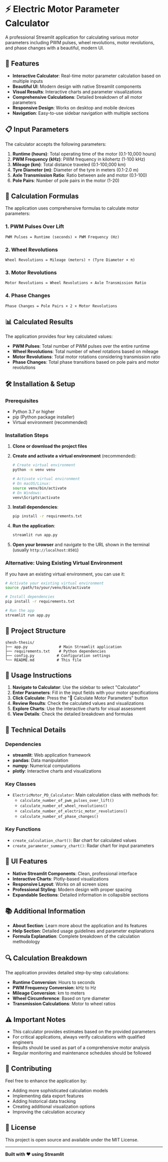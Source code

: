 # ⚡ Electric Motor Parameter Calculator

A professional Streamlit application for calculating various motor parameters including PWM pulses, wheel revolutions, motor revolutions, and phase changes with a beautiful, modern UI.

## 🚀 Features

- **Interactive Calculator**: Real-time motor parameter calculation based on multiple inputs
- **Beautiful UI**: Modern design with native Streamlit components
- **Visual Results**: Interactive charts and parameter visualizations
- **Comprehensive Calculations**: Detailed breakdown of all motor parameters
- **Responsive Design**: Works on desktop and mobile devices
- **Navigation**: Easy-to-use sidebar navigation with multiple sections

## 📋 Input Parameters

The calculator accepts the following parameters:

1. **Runtime (hours)**: Total operating time of the motor (0.1-10,000 hours)
2. **PWM Frequency (kHz)**: PWM frequency in kilohertz (1-100 kHz)
3. **Mileage (km)**: Total distance traveled (0.1-100,000 km)
4. **Tyre Diameter (m)**: Diameter of the tyre in meters (0.1-2.0 m)
5. **Axle Transmission Ratio**: Ratio between axle and motor (0.1-100)
6. **Pole Pairs**: Number of pole pairs in the motor (1-20)

## 🧮 Calculation Formulas

The application uses comprehensive formulas to calculate motor parameters:

### 1. PWM Pulses Over Lift
```
PWM Pulses = Runtime (seconds) × PWM Frequency (Hz)
```

### 2. Wheel Revolutions
```
Wheel Revolutions = Mileage (meters) ÷ (Tyre Diameter × π)
```

### 3. Motor Revolutions
```
Motor Revolutions = Wheel Revolutions × Axle Transmission Ratio
```

### 4. Phase Changes
```
Phase Changes = Pole Pairs × 2 × Motor Revolutions
```

## 📊 Calculated Results

The application provides four key calculated values:

- **PWM Pulses**: Total number of PWM pulses over the entire runtime
- **Wheel Revolutions**: Total number of wheel rotations based on mileage
- **Motor Revolutions**: Total motor rotations considering transmission ratio
- **Phase Changes**: Total phase transitions based on pole pairs and motor revolutions

## 🛠️ Installation & Setup

### Prerequisites
- Python 3.7 or higher
- pip (Python package installer)
- Virtual environment (recommended)

### Installation Steps

1. **Clone or download the project files**

2. **Create and activate a virtual environment** (recommended):
   ```bash
   # Create virtual environment
   python -m venv venv
   
   # Activate virtual environment
   # On macOS/Linux:
   source venv/bin/activate
   # On Windows:
   venv\Scripts\activate
   ```

3. **Install dependencies**:
   ```bash
   pip install -r requirements.txt
   ```

4. **Run the application**:
   ```bash
   streamlit run app.py
   ```

5. **Open your browser** and navigate to the URL shown in the terminal (usually `http://localhost:8501`)

### Alternative: Using Existing Virtual Environment

If you have an existing virtual environment, you can use it:

```bash
# Activate your existing virtual environment
source /path/to/your/venv/bin/activate

# Install dependencies
pip install -r requirements.txt

# Run the app
streamlit run app.py
```

## 📁 Project Structure

```
shesh-thesis/
├── app.py              # Main Streamlit application
├── requirements.txt    # Python dependencies
├── config.py          # Configuration settings
└── README.md          # This file
```

## 🎯 Usage Instructions

1. **Navigate to Calculator**: Use the sidebar to select "Calculator"
2. **Enter Parameters**: Fill in the input fields with your motor specifications
3. **Click Calculate**: Press the "🚀 Calculate Motor Parameters" button
4. **Review Results**: Check the calculated values and visualizations
5. **Explore Charts**: Use the interactive charts for visual assessment
6. **View Details**: Check the detailed breakdown and formulas

## 🔧 Technical Details

### Dependencies
- **streamlit**: Web application framework
- **pandas**: Data manipulation
- **numpy**: Numerical computations
- **plotly**: Interactive charts and visualizations

### Key Classes
- `ElectricMotor_PD_Calculator`: Main calculation class with methods for:
  - `calculate_number_of_pwm_pulses_over_lift()`
  - `calculate_number_of_wheel_revolutions()`
  - `calculate_number_of_electric_motor_revolutions()`
  - `calculate_number_of_phase_changes()`

### Key Functions
- `create_calculation_chart()`: Bar chart for calculated values
- `create_parameter_summary_chart()`: Radar chart for input parameters

## 🎨 UI Features

- **Native Streamlit Components**: Clean, professional interface
- **Interactive Charts**: Plotly-based visualizations
- **Responsive Layout**: Works on all screen sizes
- **Professional Styling**: Modern design with proper spacing
- **Expandable Sections**: Detailed information in collapsible sections

## 📚 Additional Information

- **About Section**: Learn more about the application and its features
- **Help Section**: Detailed usage guidelines and parameter explanations
- **Formula Explanation**: Complete breakdown of the calculation methodology

## 🔍 Calculation Breakdown

The application provides detailed step-by-step calculations:

- **Runtime Conversion**: Hours to seconds
- **PWM Frequency Conversion**: kHz to Hz
- **Mileage Conversion**: km to meters
- **Wheel Circumference**: Based on tyre diameter
- **Transmission Calculations**: Motor to wheel ratios

## ⚠️ Important Notes

- This calculator provides estimates based on the provided parameters
- For critical applications, always verify calculations with qualified engineers
- Results should be used as part of a comprehensive motor analysis
- Regular monitoring and maintenance schedules should be followed

## 🤝 Contributing

Feel free to enhance the application by:
- Adding more sophisticated calculation models
- Implementing data export features
- Adding historical data tracking
- Creating additional visualization options
- Improving the calculation accuracy

## 📄 License

This project is open source and available under the MIT License.

---

**Built with ❤️ using Streamlit**
